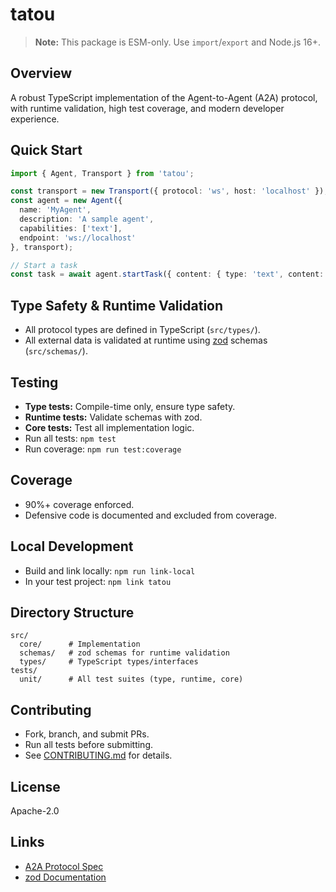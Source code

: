 # tatou

> **Note:** This package is ESM-only. Use `import`/`export` and Node.js 16+.

## Overview

A robust TypeScript implementation of the Agent-to-Agent (A2A) protocol, with runtime validation, high test coverage, and modern developer experience.

## Quick Start

```typescript
import { Agent, Transport } from 'tatou';

const transport = new Transport({ protocol: 'ws', host: 'localhost' });
const agent = new Agent({
  name: 'MyAgent',
  description: 'A sample agent',
  capabilities: ['text'],
  endpoint: 'ws://localhost'
}, transport);

// Start a task
const task = await agent.startTask({ content: { type: 'text', content: 'Hello!' } });
```

## Type Safety & Runtime Validation

- All protocol types are defined in TypeScript (`src/types/`).
- All external data is validated at runtime using [zod](https://zod.dev/) schemas (`src/schemas/`).

## Testing

- **Type tests:** Compile-time only, ensure type safety.
- **Runtime tests:** Validate schemas with zod.
- **Core tests:** Test all implementation logic.
- Run all tests: `npm test`
- Run coverage: `npm run test:coverage`

## Coverage

- 90%+ coverage enforced.
- Defensive code is documented and excluded from coverage.

## Local Development

- Build and link locally: `npm run link-local`
- In your test project: `npm link tatou`

## Directory Structure

```
src/
  core/      # Implementation
  schemas/   # zod schemas for runtime validation
  types/     # TypeScript types/interfaces
tests/
  unit/      # All test suites (type, runtime, core)
```

## Contributing

- Fork, branch, and submit PRs.
- Run all tests before submitting.
- See [CONTRIBUTING.md](CONTRIBUTING.md) for details.

## License

Apache-2.0

## Links

- [A2A Protocol Spec](https://github.com/google/A2A)
- [zod Documentation](https://zod.dev/)